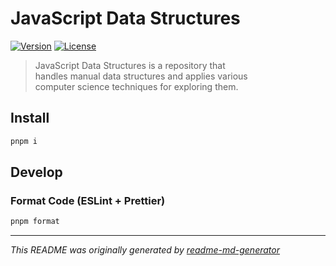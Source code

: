 # JavaScript Data Structures
[![Version](https://img.shields.io/badge/dynamic/json?url=https://raw.githubusercontent.com/eldarlrd/js-data-structures/main/package.json&query=version&logo=git-extensions&label=version&labelColor=475569&color=0284c7)](https://github.com/eldarlrd/js-data-structures/blob/main/package.json)
[![License](https://img.shields.io/badge/dynamic/json?url=https://raw.githubusercontent.com/eldarlrd/js-data-structures/main/package.json&query=license&logo=open-source-initiative&logoColor=fff&label=license&labelColor=475569&color=dc2626)](https://github.com/eldarlrd/js-data-structures/blob/main/LICENSE)

> JavaScript Data Structures is a repository that  
> handles manual data structures and applies various  
> computer science techniques for exploring them.

## Install
```sh
pnpm i
```
## Develop
### Format Code (ESLint + Prettier)
```sh
pnpm format
```
***
*This README was originally generated by [readme-md-generator](https://github.com/kefranabg/readme-md-generator)*